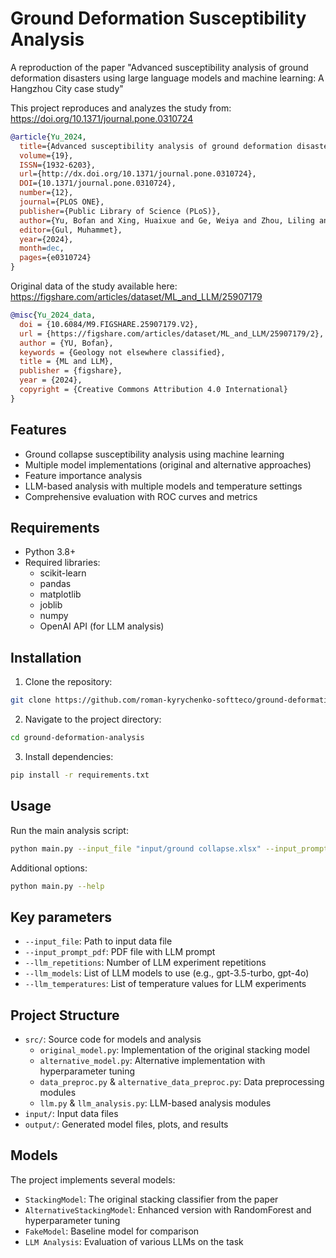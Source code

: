 # Ground Deformation Susceptibility Analysis

A reproduction of the paper "Advanced susceptibility analysis of ground deformation disasters using large language models and machine learning: A Hangzhou City case study"

This project reproduces and analyzes the study from: https://doi.org/10.1371/journal.pone.0310724

```bibtex
@article{Yu_2024, 
  title={Advanced susceptibility analysis of ground deformation disasters using large language models and machine learning: A Hangzhou City case study}, 
  volume={19}, 
  ISSN={1932-6203}, 
  url={http://dx.doi.org/10.1371/journal.pone.0310724}, 
  DOI={10.1371/journal.pone.0310724}, 
  number={12}, 
  journal={PLOS ONE}, 
  publisher={Public Library of Science (PLoS)}, 
  author={Yu, Bofan and Xing, Huaixue and Ge, Weiya and Zhou, Liling and Yan, Jiaxing and Li, Yun-an}, 
  editor={Gul, Muhammet}, 
  year={2024}, 
  month=dec, 
  pages={e0310724} 
}
```

Original data of the study available here: https://figshare.com/articles/dataset/ML_and_LLM/25907179

```bibtex
@misc{Yu_2024_data,
  doi = {10.6084/M9.FIGSHARE.25907179.V2},
  url = {https://figshare.com/articles/dataset/ML_and_LLM/25907179/2},
  author = {YU, Bofan},
  keywords = {Geology not elsewhere classified},
  title = {ML and LLM},
  publisher = {figshare},
  year = {2024},
  copyright = {Creative Commons Attribution 4.0 International}
}
```

## Features

- Ground collapse susceptibility analysis using machine learning
- Multiple model implementations (original and alternative approaches)
- Feature importance analysis
- LLM-based analysis with multiple models and temperature settings
- Comprehensive evaluation with ROC curves and metrics

## Requirements

- Python 3.8+
- Required libraries:
  - scikit-learn
  - pandas
  - matplotlib
  - joblib
  - numpy
  - OpenAI API (for LLM analysis)

## Installation

1. Clone the repository:
```bash
git clone https://github.com/roman-kyrychenko-softteco/ground-deformation-analysis.git
```
2. Navigate to the project directory:
```bash
cd ground-deformation-analysis
```
3. Install dependencies:
```bash
pip install -r requirements.txt
```

## Usage

Run the main analysis script:
```bash
python main.py --input_file "input/ground collapse.xlsx" --input_prompt_pdf "input/prompt.pdf"
```

Additional options:

```bash
python main.py --help
```

## Key parameters

- `--input_file`: Path to input data file
- `--input_prompt_pdf`: PDF file with LLM prompt
- `--llm_repetitions`: Number of LLM experiment repetitions
- `--llm_models`: List of LLM models to use (e.g., gpt-3.5-turbo, gpt-4o)
- `--llm_temperatures`: List of temperature values for LLM experiments

## Project Structure

- `src/`: Source code for models and analysis
  - `original_model.py`: Implementation of the original stacking model
  - `alternative_model.py`: Alternative implementation with hyperparameter tuning
  - `data_preproc.py` & `alternative_data_preproc.py`: Data preprocessing modules
  - `llm.py` & `llm_analysis.py`: LLM-based analysis modules
- `input/`: Input data files
- `output/`: Generated model files, plots, and results

## Models

The project implements several models:

- `StackingModel`: The original stacking classifier from the paper
- `AlternativeStackingModel`: Enhanced version with RandomForest and hyperparameter tuning
- `FakeModel`: Baseline model for comparison
- `LLM Analysis`: Evaluation of various LLMs on the task
